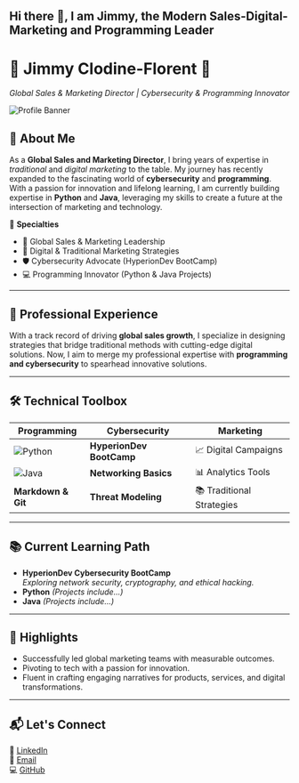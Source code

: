 ## Hi there 👋, I am Jimmy, the Modern Sales-Digital-Marketing and Programming Leader

# 🌟 Jimmy Clodine-Florent 🌟  
*Global Sales & Marketing Director | Cybersecurity & Programming Innovator*

![Profile Banner](./Banner-for-LinkedInProfile.png) <!-- Make sure to upload this file to your GitHub repository -->

## 🧩 About Me  
As a **Global Sales and Marketing Director**, I bring years of expertise in *traditional* and *digital marketing* to the table. My journey has recently expanded to the fascinating world of **cybersecurity** and **programming**. With a passion for innovation and lifelong learning, I am currently building expertise in **Python** and **Java**, leveraging my skills to create a future at the intersection of marketing and technology.

🎯 **Specialties**  
- 🚀 Global Sales & Marketing Leadership  
- 🎨 Digital & Traditional Marketing Strategies  
- 🛡 Cybersecurity Advocate (HyperionDev BootCamp)  
- 💻 Programming Innovator (Python & Java Projects)

---

## 💼 Professional Experience  
With a track record of driving **global sales growth**, I specialize in designing strategies that bridge traditional methods with cutting-edge digital solutions. Now, I aim to merge my professional expertise with **programming and cybersecurity** to spearhead innovative solutions.

---

## 🛠 Technical Toolbox  
| Programming | Cybersecurity | Marketing |  
|-------------|---------------|-----------|  
| ![Python](https://img.shields.io/badge/Python-3670A0?style=for-the-badge&logo=python&logoColor=ffdd54) | **HyperionDev BootCamp** | 📈 Digital Campaigns |  
| ![Java](https://img.shields.io/badge/Java-ED8B00?style=for-the-badge&logo=java&logoColor=white) | **Networking Basics** | 📊 Analytics Tools |  
| **Markdown & Git** | **Threat Modeling** | 📚 Traditional Strategies |

---

## 📚 Current Learning Path  
- **HyperionDev Cybersecurity BootCamp**  
  *Exploring network security, cryptography, and ethical hacking.*  
- **Python** *(Projects include...)*  
- **Java** *(Projects include...)*  

---

## 🌟 Highlights  
- Successfully led global marketing teams with measurable outcomes.  
- Pivoting to tech with a passion for innovation.  
- Fluent in crafting engaging narratives for products, services, and digital transformations.  

---

## 📬 Let's Connect  
💼 [LinkedIn](https://www.linkedin.com/in/jimmy-clodine-florent/)  
📧 [Email](mailto:your-email@example.com)  
💻 [GitHub](https://github.com/YourUsername)  

